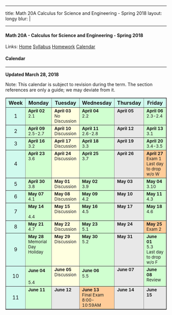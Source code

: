 
---  

title: Math 20A Calculus for Science and Engineering - Spring 2018
layout: longy
blur: |

---  

#### Math 20A - Calculus for Science and Engineering - Spring 2018  
  Links: [Home][math20aHome]    [Syllabus][math20aSyl]    [Homework][math20aHW]    [Calendar][math20aCal]
    
   [math20aHome]:http://thanghuynh.org/teaching/math20a_s18.html
   [math20aSyl]:http://thanghuynh.org/teaching/math20a_syllabus.html
   [math20aHW]:http://thanghuynh.org/teaching/math20a_hw.html  
   [math20aCal]:http://thanghuynh.org/teaching/math20a_calendar.html

#### Calendar    
---  


**Updated March 28, 2018**

Note: This calendar is subject to revision during the term. The section references are only a guide; we may deviate from it.  

<center>           
<table bgcolor="#D0FAEE" cellpadding="5" cellspacing="0" border="1">
<tbody>
<tr>
    <th width="10%">Week</th>
    <th width="18%">Monday</th>
    <th width="18%">Tuesday</th>
    <th width="18%">Wednesday</th>
    <th width="18%">Thursday</th>
    <th width="18%">Friday</th>
</tr>

<tr>
    <td align="center">1<br></td>
    <td valign="top" bgcolor="#d0ffd0"><b><small> April 02 </small></b>
        <div align="left"><small>2.1 <br></small></div></td>
    <td valign="top" bgcolor="#ffffe0"><b><small>April 03</small></b>
		<div align="left"><small>No Discussion</small></div></td>
    <td valign="top" bgcolor="#d0ffd0"><b><small>April 04</small></b>
        <div align="left"><small>2.2 <br></small>
	<td valign="top" bgcolor="#E8E8E8"><b><small>April 05</small></b>
		<div align="left"><small></small></div></td>
    <td valign="top" bgcolor="#d0ffd0"><b><small>April 06</small></b>
        <div align="left"><small>2.3-2.4 <br></small></div></td>
</tr>

<tr>
    <td align="center">2<br></td>
    <td valign="top" bgcolor="#d0ffd0"><b><small>April 09</small></b>
        <div align="left"><small>2.5-2.7 <br></small></div></td>
    <td valign="top" bgcolor="#ffffe0"><b><small>April 10</small></b>
		<div align="left"><small>Discussion</small></div></td>
    <td valign="top" bgcolor="#d0ffd0"><b><small>April 11</small></b>
        <div align="left"><small>2.6-2.8 <br></small></div></td>
	<td valign="top" bgcolor="#E8E8E8"><b><small>April 12</small></b>
		<div align="left"><small></small></div></td>
    <td valign="top" bgcolor="#d0ffd0"><b><small>April 13</small></b>
        <div align="left"><small>3.1 <br></small></div></td>
</tr>

<tr>
    <td align="center">3<br></td>
    <td valign="top" bgcolor="#d0ffd0"><b><small>April 16</small></b>
        <div align="left"><small>3.2<br></small></div></td>
    <td valign="top" bgcolor="#ffffe0"><b><small>April 17</small></b>
		<div align="left"><small>Discussion<br></small></div></td>
    <td valign="top" bgcolor="#d0ffd0"><b><small>April 18</small></b>
        <div align="left"><small>3.3 <br></small></div></td>
	<td valign="top" bgcolor="#E8E8E8"><b><small>April 19</small></b>
		<div align="left"><small></small></div></td>
    <td valign="top" bgcolor="#d0ffd0"><b><small>April 20</small></b>
        <div align="left"><small>3.4-3.5 <br></small></div></td>
</tr>

<tr>
    <td align="center">4<br></td>
    <td valign="top" bgcolor="#d0ffd0"><b><small>April 23</small></b>
        <div align="left"><small>3.6<br></small></div></td>
	<td valign="top" bgcolor="#ffffe0"><b><small>April 24</small></b>
		<div align="left"><small>Discussion</small></div></td>
    <td valign="top" bgcolor="#d0ffd0"><b><small>April 25</small></b>
        <div align="left"><small>3.7<br></small></div></td>
	<td valign="top" bgcolor="#E8E8E8"><b><small>April 26</small></b>
		<div align="left"><small></small></div></td>
    <td valign="top" bgcolor="#FFCC99"><b><small>April 27</small></b>
		<div align="left"><small>Exam 1 <br>Last day to drop w/o W</small></div></td>
</tr>

<tr>
    <td align="center">5<br></td>
    <td valign="top" bgcolor="#d0ffd0"><b><small>April 30</small></b>
        <div align="left"><small>3.8 <br></small></div></td>
    <td valign="top" bgcolor="#ffffe0"><b><small>May 01</small></b>
		<div align="left"><small>Discussion</small></div></td>
    <td valign="top" bgcolor="#d0ffd0"><b><small>May 02</small></b>
        <div align="left"><small>3.9 <br></small></div></td>
	<td valign="top" bgcolor="#E8E8E8"><b><small>May 03</small></b>
		<div align="left"><small></small></div></td>
    <td valign="top" bgcolor="#d0ffd0"><b><small>May 04</small></b>
        <div align="left"><small>3.10 <br></small></div></td>
</tr>

<tr>
    <td align="center">6<br></td>
    <td valign="top" bgcolor="#d0ffd0"><b><small>May 07</small></b>
        <div align="left"><small>4.1 <br></small></div></td>
    <td valign="top" bgcolor="#ffffe0"><b><small>May 08</small></b>
		<div align="left"><small>Discussion<br></small></div></td>
    <td valign="top" bgcolor="#d0ffd0"><b><small>May 09</small></b>
        <div align="left"><small>4.2 <br></small></div></td>
	<td valign="top" bgcolor="#E8E8E8"><b><small>May 10</small></b>
		<div align="left"><small></small></div></td>
    <td valign="top" bgcolor="#d0ffd0"><b><small>May 11</small></b>
		<div align="left"><small>4.3<br></small></div></td>
</tr>

<tr>
    <td align="center">7<br></td>
    <td valign="top" bgcolor="#d0ffd0"><b><small>May 14</small></b>
        <div align="left"><small> <br>4.4<br></small></div></td>
    <td valign="top" bgcolor="#ffffe0"><b><small>May 15</small></b>
		<div align="left"><small>Discussion<br></small></div></td>
    <td valign="top" bgcolor="#d0ffd0"><b><small>May 16</small></b>
		<div align="left"><small>4.5 <br></small></div></td>
	<td valign="top" bgcolor="#E8E8E8"><b><small>May 17</small></b>
		<div align="left"><small></small></div></td>
    <td valign="top" bgcolor="#d0ffd0"><b><small>May 18</small></b>
		<div align="left"><small>4.6 <br></small></div></td>
</tr>

<tr>
    <td align="center">8<br></td>
    <td valign="top" bgcolor="#d0ffd0"><b><small>May 21</small></b>
        <div align="left"><small>4.7<br></small></div></td>
    <td valign="top" bgcolor="#ffffe0"><b><small>May 22</small></b>
		<div align="left"><small>Discussion</small></div></td>
    <td valign="top" bgcolor="#d0ffd0"><b><small>May 23</small></b>
        <div align="left"><small>5.1 <br></small></div></td>
	<td valign="top" bgcolor="#E8E8E8"><b><small>May 24</small></b>
		<div align="left"><small></small></div></td>
    <td valign="top" bgcolor="#FFCC99"><b><small>May 25</small></b>
		<div align="left"><small>Exam 2 <br></small></div></td>
</tr>

<tr>
    <td align="center">9<br></td>
    <td valign="top" bgcolor="#d0ffd0"><b><small>May 28</small></b>
		<div align="left"><small>Memorial Day <br>Holiday<br></small></div></td>
    <td valign="top" bgcolor="#ffffe0"><b><small>May 29</small></b>
		<div align="left"><small>Discussion</small></div></td>
    <td valign="top" bgcolor="#d0ffd0"><b><small>May 30</small></b>
        <div align="left"><small>5.2 <br></small></div></td>
	<td valign="top" bgcolor="#E8E8E8"><b><small>May 31</small></b>
        <div align="left"><small></small></div></td>
    <td valign="top" bgcolor="#d0ffd0"><b><small>June 01</small></b>
        <div align="left"><small>5.3 <br>Last day to drop w/o F</small></div></td>
</tr>

<tr>
    <td align="center">10</td>
    <td valign="top" bgcolor="#d0ffd0"><small><b>June 04</b></small>
        <div align="left"><small>5.4 <br></small></div></td>
    <td valign="top" bgcolor="#ffffe0"><b><small>June 05</small></b>
		<div align="left"><small>Discussion<br></small></div></td>
    <td valign="top" bgcolor="#d0ffd0"><b><small>June 06</small></b>
        <div align="left"><small>5.5 <br></small></div></td>
	<td valign="top" bgcolor="#E8E8E8"><b><small>June 07</small></b>
		<div align="left"><small></small></div></td>
    <td valign="top" bgcolor="#d0ffd0"><b><small>June 08</small></b>
        <div align="left"><small>Review <br></small></div></td>
</tr>

<tr>
    <td align="center">11</td>
    <td valign="top" bgcolor="#d0ffd0"><b><small>June 11</small></b>
	    <div align="left"><small></small></div></td>
	<td valign="top" bgcolor="#E8E8E8"><b><small>June 12</small></b></td>
    <td valign="top" bgcolor="#FFCC99"><b><small>June 13</small></b>
	    <div align="left"><small>Final Exam <br>8:00-10:59AM</small></div></td>
    <td valign="top" bgcolor="#E8E8E8"><b><small>June 14</small></b></td>
    <td valign="top" bgcolor="#E8E8E8"><b><small>June 15</small></b></td>
</tr>  





